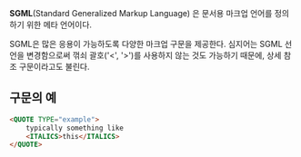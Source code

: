 **SGML**(Standard Generalized Markup Language) 은 문서용 마크업 언어를 정의하기 위한 메타 언어이다.

SGML은 많은 응용이 가능하도록 다양한 마크업 구문을 제공한다. 심지어는 SGML 선언을 변경함으로써 꺾쇠 괄호('<', '>')를 사용하지 않는 것도 가능하기 때문에, 상세 참조 구문이라고도 불린다.

## 구문의 예

```html
<QUOTE TYPE="example">
	typically something like
	<ITALICS>this</ITALICS>
</QUOTE>
```

